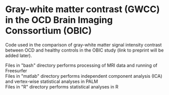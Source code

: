 # Gray-white matter contrast (GWCC) in the OCD Brain Imaging Conssortium (OBIC)
Code used in the comparison of gray-white matter signal intensity contrast between OCD and healthy controls in the OBIC study (link to preprint will be added later).

Files in "bash" directory performs processing of MRI data and running of Freesurfer<br>
Files in "matlab" directory performs independent component analysis (ICA) and vertex-wise statistical analyses in PALM <br>
Files in "R" directory performs statistical analyses in R
